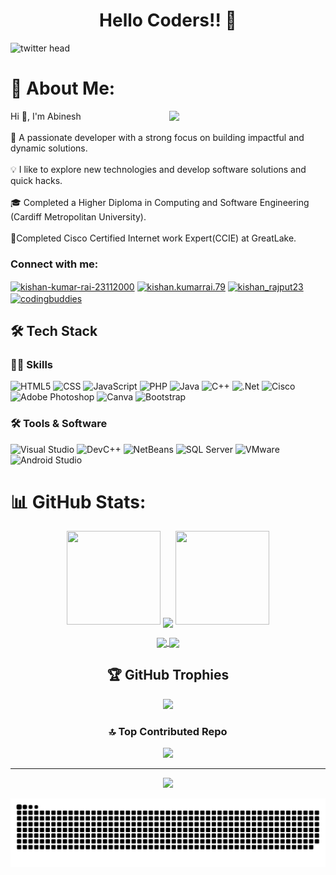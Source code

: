<h1 align="center">Hello Coders!! 👋</h1>

![twitter head](https://user-images.githubusercontent.com/70385488/147853861-a67c8643-ff0f-451c-943f-db4e5589e4ee.png)



# 💫 About Me:
<picture> <img align="right" src="https://github.com/7oSkaaa/7oSkaaa/blob/main/Images/Right_Side.gif?raw=true" width = 250px></picture>

Hi 👋, I'm Abinesh<br><br> 🚀 A passionate developer with a strong focus on building impactful and dynamic solutions.<br><br>💡  I like to explore new technologies and develop software solutions and quick hacks. <br><br> 🎓 Completed a Higher Diploma in Computing and Software Engineering (Cardiff Metropolitan University). <br><br>  🎉Completed Cisco Certified Internet work
Expert(CCIE) at GreatLake.



<h3 align="left">Connect with me:</h3>
<p align="left">
 <a href="https://linkedin.com/in/abinesh-s18" target="blank"><img align="center" src="https://raw.githubusercontent.com/rahuldkjain/github-profile-readme-generator/master/src/images/icons/Social/linked-in-alt.svg" alt="kishan-kumar-rai-23112000" height="30" width="40" /></a>
 <a href="https://fb.com/abinesh.drago" target="blank"><img align="center" src="https://raw.githubusercontent.com/rahuldkjain/github-profile-readme-generator/master/src/images/icons/Social/facebook.svg" alt="kishan.kumarrai.79" height="30" width="40" /></a>
 <a href="https://instagram.com/Abinesh_j18" target="blank"><img align="center" src="https://raw.githubusercontent.com/rahuldkjain/github-profile-readme-generator/master/src/images/icons/Social/instagram.svg" alt="kishan_rajput23" height="30" width="40" /></a>
 <a href="https://www.youtube.com/@techboyprojects" target="blank"><img align="center" src="https://raw.githubusercontent.com/rahuldkjain/github-profile-readme-generator/master/src/images/icons/Social/youtube.svg" alt="codingbuddies" height="30" width="40" /></a>

## 🛠️ Tech Stack

### 👨‍💻 Skills
![HTML5](https://img.shields.io/badge/HTML5-E34F26?style=for-the-badge&logo=html5&logoColor=white)
![CSS](https://img.shields.io/badge/CSS-1572B6?style=for-the-badge&logo=css3&logoColor=white)
![JavaScript](https://img.shields.io/badge/JavaScript-F7DF1E?style=for-the-badge&logo=javascript&logoColor=black)
![PHP](https://img.shields.io/badge/PHP-777BB4?style=for-the-badge&logo=php&logoColor=white)
![Java](https://img.shields.io/badge/Java-007396?style=for-the-badge&logo=java&logoColor=white)
![C++](https://img.shields.io/badge/C++-00599C?style=for-the-badge&logo=cplusplus&logoColor=white)
![.Net](https://img.shields.io/badge/.NET-5C2D91?style=for-the-badge&logo=.net&logoColor=white)
![Cisco](https://img.shields.io/badge/cisco-%23049fd9.svg?style=for-the-badge&logo=cisco&logoColor=black) 
![Adobe Photoshop](https://img.shields.io/badge/adobe%20photoshop-%2331A8FF.svg?style=for-the-badge&logo=adobe%20photoshop&logoColor=white)
![Canva](https://img.shields.io/badge/Canva-%2300C4CC.svg?style=for-the-badge&logo=Canva&logoColor=white)
![Bootstrap](https://img.shields.io/badge/bootstrap-%238511FA.svg?style=for-the-badge&logo=bootstrap&logoColor=white)





### 🛠️ Tools & Software
![Visual Studio](https://img.shields.io/badge/Visual_Studio-5C2D91?style=for-the-badge&logo=visual%20studio&logoColor=white)
![DevC++](https://img.shields.io/badge/DevC++-blue?style=for-the-badge&logo=cplusplus&logoColor=white)
![NetBeans](https://img.shields.io/badge/NetBeans-1B6AC6?style=for-the-badge&logo=apache%20netbeans%20ide&logoColor=white)
![SQL Server](https://img.shields.io/badge/SQL_Server-CC2927?style=for-the-badge&logo=microsoft%20sql%20server&logoColor=white)
![VMware](https://img.shields.io/badge/VMware-607078?style=for-the-badge&logo=vmware&logoColor=white)
![Android Studio](https://img.shields.io/badge/android%20studio-346ac1?style=for-the-badge&logo=android%20studio&logoColor=white)


# 📊 GitHub Stats:
<p align="center">
  <a>
    <img height="150" width="150" src="https://github.com/kishanrajput23/kishanrajput23/blob/main/images/left.png">
    <img align="center" src="https://github-readme-streak-stats.herokuapp.com/?user=Abinesh-j18&theme=dark&hide_border=true"/>
    <img height="150" width="150" src="https://github.com/kishanrajput23/kishanrajput23/blob/main/images/right.png">
  </a>
</p>

<p align="center">
  <a href="https://github.com/Abinesh-j18">
    <img align="center" src="https://github-readme-stats.vercel.app/api?username=Abinesh-j18&show_icons=true&hide_border=true&title_color=94b4a4&amp&icon_color=FFFFFF&amp&text_color=FFFFFF&amp&bg_color=000000&count_private=true&include_all_commits=true"/>
  </a>
  <a href="https://github.com/Abinesh-j18">
    <img align="center" height="195px" src="https://github-readme-stats.vercel.app/api/top-langs/?username=Abinesh-j18&text_color=FFFFFF&bg_color=000000&title_color=94b4a4&langs_count=15&layout=compact&hide_border=true" />
  </a>
</p>

<div align="center">



## 🏆 GitHub Trophies
![](https://github-profile-trophy.vercel.app/?username=Abinesh-j18&theme=radical&no-frame=false&no-bg=true&margin-w=4)

### 🔝 Top Contributed Repo
![](https://github-contributor-stats.vercel.app/api?username=Abinesh-j18&limit=5&theme=dark&combine_all_yearly_contributions=true)

---
[![](https://visitcount.itsvg.in/api?id=Abinesh-j18&icon=0&color=0)](https://visitcount.itsvg.in)

<!-- Proudly created with GPRM ( https://gprm.itsvg.in ) -->
![snake gif](https://github.com/Abinesh-j18/Abinesh-j18/blob/output/github-snake-dark.svg)
